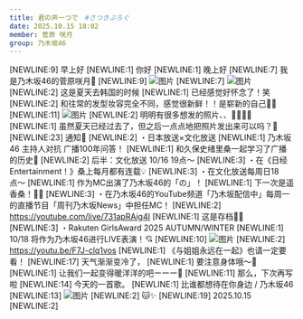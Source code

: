 ```yaml
---
title: 君の声一つで　#さつきぶろぐ
date: 2025.10.15 18:02
member: 菅原 咲月
group: 乃木坂46
---
```


[NEWLINE:9]
早上好
[NEWLINE:1]
你好
[NEWLINE:1]
晚上好
[NEWLINE:7]
我是乃木坂46的菅原咲月🌙
[NEWLINE:9]
![图片](https://www.nogizaka46.com/files/46/diary/n46/MEMBER/moblog/202510/mobafuIxz.jpg)
[NEWLINE:7]
![图片](https://www.nogizaka46.com/files/46/diary/n46/MEMBER/moblog/202510/mobckFRIq.jpg)
[NEWLINE:2]
这是夏天去韩国的时候
[NEWLINE:1]
已经感觉好怀念了！笑
[NEWLINE:2]
和往常的发型妆容完全不同，感觉很新鲜！！是崭新的自己👊🏻
[NEWLINE:11]
![图片](https://www.nogizaka46.com/files/46/diary/n46/MEMBER/moblog/202510/mobkYWaQp.jpg)
[NEWLINE:2]
明明有很多想发的照片、、🤦🏻‍♀️🌺
[NEWLINE:1]
虽然夏天已经过去了，但之后一点点地把照片发出来可以吗？🥹
[NEWLINE:23]
通知📢
[NEWLINE:2]
・日本放送×文化放送
[NEWLINE:1]
乃木坂46 主持人对抗 广播100年问答！
[NEWLINE:1]
和久保史绪里桑一起学习了广播的历史💝
[NEWLINE:2]
后半：文化放送 10/16 19点〜
[NEWLINE:3]
・在《日经Entertainment！》桑上每月都有连载💡
[NEWLINE:3]
・在文化放送每周日18点〜
[NEWLINE:1]
作为MC出演了乃木坂46的「の」！
[NEWLINE:1]
下一次是遥香桑！🧡💚
[NEWLINE:3]
・在乃木坂46的YouTube频道「乃木坂配信中」每周一的直播节目「周刊乃木坂News」中担任MC！
[NEWLINE:2]
https://youtube.com/live/731apRAig4I
[NEWLINE:1]
这是存档✌🏻
[NEWLINE:3]
・Rakuten GirlsAward 2025 AUTUMN/WINTER
[NEWLINE:1]
10/18 将作为乃木坂46进行LIVE表演！💘
[NEWLINE:10]
![图片](https://www.nogizaka46.com/files/46/diary/n46/MEMBER/moblog/202510/mobFmUcnc.jpg)
[NEWLINE:2]
https://youtu.be/F7J-clq1vos
[NEWLINE:1]
《与姐姐永远在一起》也请一定要看！
[NEWLINE:17]
天气渐渐变冷了，
[NEWLINE:1]
要注意身体哦〜🥲
[NEWLINE:1]
让我们一起变得暖洋洋的吧ーーー🍂
[NEWLINE:11]
那么，下次再写啦
[NEWLINE:14]
今天的一首歌。
[NEWLINE:1]
比谁都想待在你身边 / 乃木坂46
[NEWLINE:13]
![图片](https://www.nogizaka46.com/files/46/diary/n46/MEMBER/moblog/202510/mob07bM0N.jpg)
[NEWLINE:2]
🐱✨
[NEWLINE:19]
2025.10.15
[NEWLINE:2]